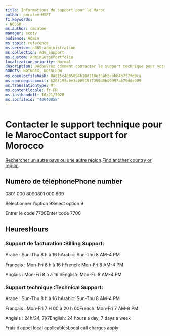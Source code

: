 ```yaml
---
title: Informations de support pour le Maroc
author: cmcatee-MSFT
f1.keywords:
- NOCSH
ms.author: cmcatee
manager: scotv
audience: Admin
ms.topic: reference
ms.service: o365-administration
ms.collection: Adm_Support
ms.custom: AdminSurgePortfolio
localization_priority: Normal
description: Découvrez comment contacter le support technique pour votre pays ou région.
ROBOTS: NOINDEX, NOFOLLOW
ms.openlocfilehash: 8a815c4605094b10d210e35ab5eabb4b7f7fd9ca
ms.sourcegitcommit: 628f195cbe3c00910f7350d8b09997a675dde989
ms.translationtype: MT
ms.contentlocale: fr-FR
ms.lasthandoff: 10/21/2020
ms.locfileid: "48640858"
---
```

# <a name="contact-support-for-morocco"></a><span data-ttu-id="ce66f-103">Contacter le support technique pour le Maroc</span><span class="sxs-lookup"><span data-stu-id="ce66f-103">Contact support for Morocco</span></span>

<span data-ttu-id="ce66f-104">[Rechercher un autre pays ou une autre région](../contact-support-for-business-products.md).</span><span class="sxs-lookup"><span data-stu-id="ce66f-104">[Find another country or region](../contact-support-for-business-products.md).</span></span>

## <a name="phone-number"></a><span data-ttu-id="ce66f-105">Numéro de téléphone</span><span class="sxs-lookup"><span data-stu-id="ce66f-105">Phone number</span></span>
<span data-ttu-id="ce66f-106">0801 000 809</span><span class="sxs-lookup"><span data-stu-id="ce66f-106">0801 000 809</span></span>

<span data-ttu-id="ce66f-107">Sélectionner l’option 9</span><span class="sxs-lookup"><span data-stu-id="ce66f-107">Select option 9</span></span>

<span data-ttu-id="ce66f-108">Entrer le code 7700</span><span class="sxs-lookup"><span data-stu-id="ce66f-108">Enter code 7700</span></span>

## <a name="hours"></a><span data-ttu-id="ce66f-109">Heures</span><span class="sxs-lookup"><span data-stu-id="ce66f-109">Hours</span></span>
### <a name="billing-support"></a><span data-ttu-id="ce66f-110">Support de facturation :</span><span class="sxs-lookup"><span data-stu-id="ce66f-110">Billing Support:</span></span>

<span data-ttu-id="ce66f-111">Arabe : Sun-Thu 8 h à 16 h</span><span class="sxs-lookup"><span data-stu-id="ce66f-111">Arabic: Sun-Thu 8 AM-4 PM</span></span>

<span data-ttu-id="ce66f-112">Français : Mon-Fri 8 h à 16 h</span><span class="sxs-lookup"><span data-stu-id="ce66f-112">French: Mon-Fri 8 AM-4 PM</span></span>

<span data-ttu-id="ce66f-113">Anglais : Mon-Fri 8 h à 16 h</span><span class="sxs-lookup"><span data-stu-id="ce66f-113">English: Mon-Fri 8 AM-4 PM</span></span>

### <a name="technical-support"></a><span data-ttu-id="ce66f-114">Support technique :</span><span class="sxs-lookup"><span data-stu-id="ce66f-114">Technical Support:</span></span>

<span data-ttu-id="ce66f-115">Arabe : Sun-Thu 8 h à 16 h</span><span class="sxs-lookup"><span data-stu-id="ce66f-115">Arabic: Sun-Thu 8 AM-4 PM</span></span>

<span data-ttu-id="ce66f-116">Français : Mon-Fri 7 H 00 à 20 h 00</span><span class="sxs-lookup"><span data-stu-id="ce66f-116">French: Mon-Fri 7 AM-8 PM</span></span>

<span data-ttu-id="ce66f-117">Anglais : 24h/24, 7j/7</span><span class="sxs-lookup"><span data-stu-id="ce66f-117">English: 24 hours a day, 7 days a week</span></span>

<span data-ttu-id="ce66f-118">Frais d’appel local applicables</span><span class="sxs-lookup"><span data-stu-id="ce66f-118">Local call charges apply</span></span>
